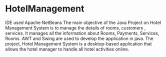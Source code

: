 # HotelManagement
IDE used Apache NetBeans
The main objective of the Java Project on Hotel Management System is to manage the details of rooms, 
customers , services. 
It manages all the information about Rooms, Payments, Services, Rooms. 
AWT and Swing are used to develop the application in java.
The project, Hotel Management System is a desktop-based application that allows the hotel manager to 
handle all hotel activities online.
